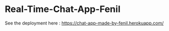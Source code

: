 # Real-Time-Chat-App-Fenil

See the deployment here : https://chat-app-made-by-fenil.herokuapp.com/
